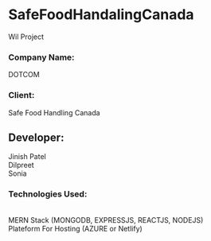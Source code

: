 # SafeFoodHandalingCanada
Wil Project 
<h3>Company Name:</h3>DOTCOM
<br>
<h3>Client:</h3> Safe Food Handling Canada

<h2>Developer: </h2>
Jinish Patel
<br>
Dilpreet
<br>
Sonia

<h3>Technologies Used:</h3><BR>
MERN Stack (MONGODB, EXPRESSJS, REACTJS, NODEJS) <BR>
Plateform For Hosting (AZURE or Netlify) <BR>
